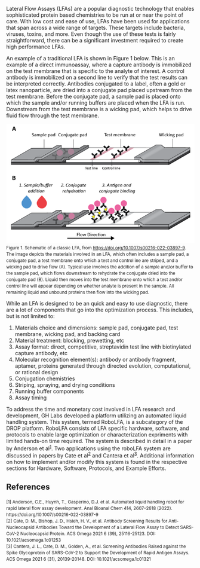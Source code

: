 Lateral Flow Assays (LFAs) are a popular diagnostic technology that enables sophisticated protein based chemistries to be run at or near the point of care. With low cost and ease of use, LFAs have been used for applications that span across a wide range of targets. These targets include bacteria, viruses, toxins, and more. Even though the use of these tests is fairly straightforward, there can be a significant investment required to create high performance LFAs. 

An example of a traditional LFA is shown in Figure 1 below. This is an example of a direct immunoassay, where a capture antibody is immobilized on the test membrane that is specific to the analyte of interest. A control antibody is immobilized on a second line to verify that the test results can be interpreted correctly. Antibodies conjugated to a label, often a gold or latex nanoparticle, are dried into a conjugate pad placed upstream from the test membrane. Before the conjugate pad, a sample pad is placed onto which the sample and/or running buffers are placed when the LFA is run. Downstream from the test membrane is a wicking pad, which helps to drive fluid flow through the test membrane. 

![LFA Background](/images/Figure%201%20revision-01.png) <br>
<small>Figure 1. Schematic of a classic LFA, from https://doi.org/10.1007/s00216-022-03897-9. The image depicts the materials involved in an LFA, which often includes a sample pad, a conjugate pad, a test membrane onto which a test and control ine are striped, and a wicking pad to drive flow (A). Typical use involves the addition of a sample and/or buffer to the sample pad, which flows downstream to rehydrate the conjugate dried into the conjugate pad (B). Liquid then moves into the test membrane onto which a test and/or control line will appear depending on whether analyte is present in the sample. All remaining liquid and unbound proteins then flow into the wicking pad. </small>

While an LFA is designed to be an quick and easy to use diagnostic, there are a lot of components that go into the optimization process. This includes, but is not limited to: 

1. Materials choice and dimensions: sample pad, conjugate pad, test membrane, wicking pad, and backing card
2. Material treatment: blocking, prewetting, etc
3. Assay format: direct, competitive, streptavidin test line with biotinylated capture antibody, etc
4. Molecular recognition element(s): antibody or antibody fragment, aptamer, proteins generated through directed evolution, computational, or rational design
5. Conjugation chemistries
6. Striping, spraying, and drying conditions 
7. Running buffer components 
8. Assay timing 

To address the time and monetary cost involved in LFA research and development, GH Labs developed a platform utilizing an automated liquid handling system. This system, termed RoboLFA, is a subcategory of the DROP platform. RoboLFA consists of LFA specific hardware, software, and protocols to enable large optimization or characterization expriments with limited hands-on time required. The system is described in detail in a paper by Anderson et al<sup>[1](https://link.springer.com/article/10.1007/s00216-022-03897-9)</sup>. Two applications using the roboLFA system are discussed in papers by Cate et al<sup>[2](https://pubs.acs.org/doi/10.1021/acsomega.1c01253)</sup> and Cantera et al<sup>[3](https://pmc.ncbi.nlm.nih.gov/articles/PMC8340086/)</sup>. Additional information on how to implement and/or modify this system is found in the respective sections for Hardware, Software, Protocols, and Example Efforts. 

## References
<small>
[1] Anderson, C.E., Huynh, T., Gasperino, D.J. et al. Automated liquid handling robot for rapid lateral flow assay development. Anal Bioanal Chem 414, 2607–2618 (2022). https://doi.org/10.1007/s00216-022-03897-9 <br>
[2] Cate, D. M., Bishop, J. D., Hsieh, H. V., et al. Antibody Screening Results for Anti-Nucleocapsid Antibodies Toward the Development of a Lateral Flow Assay to Detect SARS-CoV-2 Nucleocapsid Protein. ACS Omega 2021 6 (39), 25116-25123. DOI: 10.1021/acsomega.1c01253 <br> 
[3] Cantera, J. L., Cate, D. M., Golden, A., et al. Screening Antibodies Raised against the Spike Glycoprotein of SARS-CoV-2 to Support the Development of Rapid Antigen Assays. ACS Omega 2021 6 (31), 20139-20148. DOI: 10.1021/acsomega.1c01321 <br> </small>
